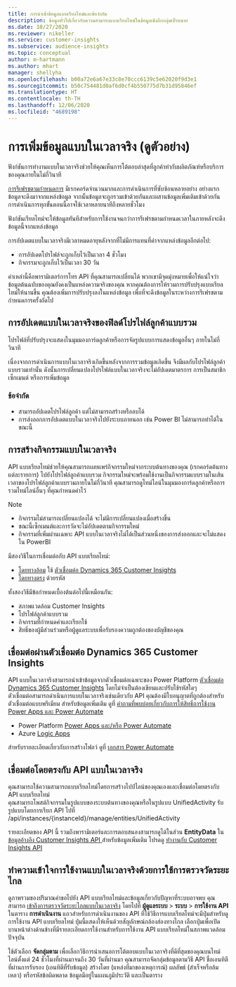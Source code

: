 ```yaml
---
title: การนำเข้าข้อมูลแบบเรียลไทม์และข้อจำกัด
description: ข้อมูลทั่วไปเกี่ยวกับความสามารถแบบเรียลไทม์ในข้อมูลเชิงลึกกลุ่มเป้าหมาย
ms.date: 10/27/2020
ms.reviewer: nikeller
ms.service: customer-insights
ms.subservice: audience-insights
ms.topic: conceptual
author: m-hartmann
ms.author: mhart
manager: shellyha
ms.openlocfilehash: b00a72e6a67e33c8e70ccc6139c5e62020f9d3e1
ms.sourcegitcommit: b50c754481d0af6d0cf4b550775d7b31d95846ef
ms.translationtype: HT
ms.contentlocale: th-TH
ms.lasthandoff: 12/06/2020
ms.locfileid: "4689198"
---
```

# <a name="real-time-data-ingestion-preview"></a>การเพิ่มข้อมูลแบบในเวลาจริง (ดูตัวอย่าง)

ฟังก์ชันการทำงานแบบในเวลาจริงช่วยให้คุณเห็นการโต้ตอบล่าสุดที่ลูกค้าทำกับผลิตภัณฑ์หรือบริการของคุณภายในไม่กี่วินาที

[การรีเฟรชตามกำหนดการ](system.md#schedule-tab) มีเรกคอร์ดจำนวนมากและการดำเนินการที่ซับซ้อนหลายอย่าง อย่างแรก ข้อมูลจะดึงมาจากแหล่งข้อมูล จากนั้นข้อมูลจะถูกรวมเข้าด้วยกันและผสานข้อมูลเพิ่มเติมเข้าด้วยกัน การดำเนินการทุกขั้นตอนนี้อาจใช้เวลาหลายนาทีถึงหลายชั่วโมง

ฟังก์ชันเรียลไทม์จะให้ข้อมูลทันทีสำหรับการใช้งานจนกว่าการรีเฟรชตามกำหนดเวลาในภายหลังจะดึงข้อมูลนี้จากแหล่งข้อมูล

การอัปเดตแบบในเวลาจริงมีเวลาหมดอายุหลังจากที่ไม่มีการแทนที่ค่าจากแหล่งข้อมูลอีกต่อไป:

- การอัปเดตโปรไฟล์จะถูกเก็บไว้เป็นเวลา 4 ชั่วโมง
- กิจกรรมจะถูกเก็บไว้เป็นเวลา 30 วัน

ค่าเหล่านี้คือพารามิเตอร์การโทร API ที่คุณสามารถเปลี่ยนได้ พวกเขามีจุดมุ่งหมายเพื่อให้แน่ใจว่าข้อมูลต้นฉบับของคุณยังคงเป็นแหล่งความจริงของคุณ หากคุณต้องการให้รวมการปรับปรุงแบบเรียลไทม์ให้นานขึ้น คุณต้องเพิ่มการปรับปรุงลงในแหล่งข้อมูล เพื่อที่จะดึงข้อมูลในระหว่างการรีเฟรชตามกำหนดการครั้งถัดไป

## <a name="real-time-update-of-the-unified-customer-profile-fields"></a>การอัปเดตแบบในเวลาจริงของฟิลด์โปรไฟล์ลูกค้าแบบรวม

โปรไฟล์ที่ปรับปรุงจะแสดงในมุมมองการ์ดลูกค้าหรือการจัดรูปแบบการแสดงข้อมูลอื่นๆ ภายในไม่กี่วินาที

เนื่องจากการดำเนินการแบบในเวลาจริงเกิดขึ้นหลังจากการรวมข้อมูลเกิดขึ้น จึงมีผลกับโปรไฟล์ลูกค้าแบบรวมเท่านั้น ดังนั้นการเปลี่ยนแปลงโปรไฟล์แบบในเวลาจริงจะไม่อัปเดตมาตรการ การเป็นสมาชิกเซ็กเมนต์ หรือการเพิ่มข้อมูล

### <a name="limitations"></a>ข้อจำกัด

- สามารถอัปเดตโปรไฟล์ลูกค้า แต่ไม่สามารถสร้างหรือลบได้
- การส่งออกการอัปเดตแบบในเวลาจริงไปยังระบบภายนอก เช่น Power BI ไม่สามารถทำได้ในขณะนี้

## <a name="real-time-creation-of-activities"></a>การสร้างกิจกรรมแบบในเวลาจริง

API แบบเรียลไทม์ช่วยให้คุณสามารถเผยแพร่กิจกรรมใหม่จากระบบต้นทางของคุณ (เรกคอร์ดต้นทางแต่ละรายการ) ไปยังโปรไฟล์ลูกค้าแบบรวม กิจกรรมใหม่จะพร้อมใช้งานเป็นกิจกรรมแบบรวมในเส้นเวลาของโปรไฟล์ลูกค้าแบบรวมภายในไม่กี่วินาที คุณสามารถดูไทม์ไลน์ในมุมมองการ์ดลูกค้าหรือการรวมไทม์ไลน์อื่นๆ ที่คุณกำหนดค่าไว้

> [!NOTE]
>
> - กิจกรรมไม่สามารถเปลี่ยนแปลงได้ จะไม่มีการเปลี่ยนแปลงเมื่อสร้างขึ้น
> - ขณะนี้เซ็กเมนต์และการวัดจะไม่อัปเดตตามกิจกรรมใหม่
> - กิจกรรมที่เพิ่มผ่านเฉพาะ API แบบในเวลาจริงไม่ได้เป็นส่วนหนึ่งของการส่งออกและจะไม่แสดงใน PowerBI

มีสองวิธีในการเชื่อมต่อกับ API แบบเรียลไทม์:

- [โดยทางอ้อม](#connect-via-the-dynamics-365-customer-insights-connector) ใช้ [ตัวเชื่อมต่อ Dynamics 365 Customer Insights](https://docs.microsoft.com/connectors/customerinsights/)
- [โดยทางตรง](#connect-directly-to-the-real-time-api) ด้วยรหัส

ทั้งสองวิธีมีข้อกำหนดเบื้องต้นต่อไปนี้เหมือนกัน:

- สภาพแวดล้อม Customer Insights
- โปรไฟล์ลูกค้าแบบรวม
- กิจกรรมที่กำหนดค่าและเรียกใช้
- สิทธิ์ของผู้มีส่วนร่วมหรือผู้ดูแลระบบเพื่อรับรองความถูกต้องของบัญชีของคุณ

## <a name="connect-via-the-dynamics-365-customer-insights-connector"></a>เชื่อมต่อผ่านตัวเชื่อมต่อ Dynamics 365 Customer Insights

API แบบในเวลาจริงสามารถนำเข้าข้อมูลจากตัวเชื่อมต่อเฉพาะของ Power Platform [ตัวเชื่อมต่อ Dynamics 365 Customer Insights](https://docs.microsoft.com/connectors/customerinsights/) โดยไม่จำเป็นต้องเขียนและปรับใช้รหัสใดๆ    
ตัวเชื่อมต่อสามารถดำเนินการแบบในเวลาจริงเช่นเดียวกับ API คุณต้องมีใบอนุญาตที่ถูกต้องสำหรับตัวเชื่อมต่อแบบพรีเมียม สำหรับข้อมูลเพิ่มเติม ดูที่ [คำถามที่พบบ่อยเกี่ยวกับการให้สิทธิ์การใช้งาน Power Apps และ Power Automate](https://docs.microsoft.com/power-platform/admin/powerapps-flow-licensing-faq)

- Power Platform [Power Apps และ/หรือ Power Automate](https://docs.microsoft.com/connectors/)
- Azure [Logic Apps](https://docs.microsoft.com/azure/connectors/apis-list)

สำหรับรายละเอียดเกี่ยวกับการสร้างโฟลว์ ดูที่ [เอกสาร Power Automate](https://docs.microsoft.com/power-automate/)

## <a name="connect-directly-to-the-real-time-api"></a>เชื่อมต่อโดยตรงกับ API แบบในเวลาจริง

คุณสามารถใช้ความสามารถแบบเรียลไทม์โดยการสร้างไปป์ไลน์ของคุณเองและเชื่อมต่อโดยตรงกับ API แบบเรียลไทม์    
คุณสามารถโพสต์กิจกรรมในรูปแบบของระบบต้นทางของคุณหรือในรูปแบบ UnifiedActivity รับรูปแบบโดยการเรียก API ไปที่ /api/instances/{instanceId}/manage/entities/UnifiedActivity

รายละเอียดของ API นี้ รวมถึงพารามิเตอร์และการตอบสนองสามารถดูได้ในส่วน **EntityData** ใน [ข้อมูลอ้างอิง Customer Insights API ](https://developer.ci.ai.dynamics.com/api-details#api=CustomerInsights) สำหรับข้อมูลเพิ่มเติม โปรดดู [ทำงานกับ Customer Insights API](apis.md)

## <a name="understand-your-real-time-usage-with-telemetry"></a>ทำความเข้าใจการใช้งานแบบในเวลาจริงด้วยการใช้การตรวจวัดระยะไกล

ดูภาพรวมของปริมาณคำขอไปยัง API แบบเรียลไทม์และข้อมูลเกี่ยวกับปัญหาที่ระบบอาจพบ คุณสามารถ [เข้าถึงการตรวจวัดระยะไกลแบบในเวลาจริง](system.md#api-usage-tab) โดยไปที่ **ผู้ดูแลระบบ** > **ระบบ** > **การใช้งาน API** ในตาราง **การดำเนินงาน** แถวสำหรับการดำเนินงานของ API ที่ใช้วิธีการแบบเรียลไทม์จะมีปุ่มสำหรับดูการใช้งาน API แบบเรียลไทม์ ปุ่มนี้แสดงให้เห็นด้วยสัญลักษณ์กล้องส่องทางไกล เลือกปุ่มเพื่อเปิดบานหน้าต่างด้านข้างที่มีรายละเอียดการใช้งานสำหรับการใช้งาน API แบบเรียลไทม์ในสภาพแวดล้อมปัจจุบัน

ใช้ตัวเลือก **จัดกลุ่มตาม** เพื่อเลือกวิธีการนำเสนอการโต้ตอบแบบในเวลาจริงที่ดีที่สุดของคุณบนไทม์ไลน์ตั้งแต่ 24 ชั่วโมงที่ผ่านมาจนถึง 30 วันที่ผ่านมา คุณสามารถจัดกลุ่มข้อมูลตามวิธี API ชื่อเอนทิตีที่ผ่านการรับรอง (เอนทิตีที่รับข้อมูล) สร้างโดย (แหล่งที่มาของเหตุการณ์) ผลลัพธ์ (สำเร็จหรือล้มเหลว) หรือรหัสข้อผิดพลาด ข้อมูลมีอยู่ในแผนภูมิประวัติ และเป็นตาราง
